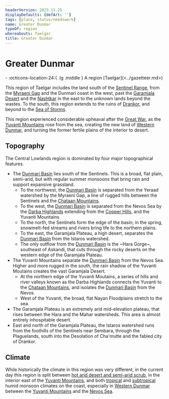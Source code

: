 ```yaml
---
headerVersion: 2023.11.25
displayDefaults: {defArt: ''}
tags: [place, status/needswork]
name: Greater Dunmar
typeOf: region
whereabouts: Taelgar
title: Greater Dunmar
---
```

# Greater Dunmar
<div class="grid cards ext-narrow-margin ext-one-column" markdown>
-    :octicons-location-24:{ .lg .middle } A region [Taelgar](<../gazetteer.md>)  
</div>


This region of Taelgar includes the land south of the [Sentinel Range](<../sentinel-range/sentinel-range.md>), from the [Myraeni Gap](<./myraeni-gap.md>) and the Dunmari coast in the west, past the [Garamjala Desert](<garamjala-plateau/garamjala-desert.md>) and the [Nashtkar](<dunmari-basin/nashtkar.md>) in the east to the unknown lands beyond the wastes. To the south, this region extends to the ruins of [Drankor](<../../history/drankorian-era/drankor.md>), and beyond to the [Sea of Storms](<./sea-of-storms.md>). 

This region experienced considerable upheaval after the [Great War](<../../events/1500s/great-war.md>), as the [Yuvanti Mountains](<./yuvanti-mountains.md>) rose from the sea, creating the new land of [Western Dunmar](<realms/dunmar/western-dunmar/western-dunmar.md>), and turning the former fertile plains of the interior to desert. 

## Topography

The Central Lowlands region is dominated by four major topographical features. 
- The [Dunmari Basin](<dunmari-basin/dunmari-basin.md>) lies south of the Sentinels. This is a broad, flat plain, semi-arid, but with regular summer monsoons that bring rain and support expansive grassland. 
	- To the northwest, the [Dunmari Basin](<dunmari-basin/dunmari-basin.md>) is separated from the Yeraad watershed by the Myraeni Gap, a line of rugged hills between the Sentinels and the [Chataan Mountains](<darba-highlands/chataan-mountains.md>). 
	- To the west, the [Dunmari Basin](<dunmari-basin/dunmari-basin.md>) is separated from the Nevos Sea by the [Darba Highlands](<darba-highlands/darba-highlands.md>) extending from the [Copper Hills](<darba-highlands/copper-hills.md>), and the Yuvanti Mountains
	- To the north, the Sentinels form the edge of the basin; in the spring, snowmelt-fed streams and rivers bring life to the northern plains. 
	- To the east, the Garamjala Plateau, a high desert, separates the [Dunmari Basin](<dunmari-basin/dunmari-basin.md>) from the Istaros watershed. 
	- The only outflow from the [Dunmari Basin](<dunmari-basin/dunmari-basin.md>) is the ~Hara Gorge~, southeast of Askandi, that cuts through the rocky deserts on the western edge of the Garamjala Plateau. 
- The Yuvanti Mountains separate the [Dunmari Basin](<dunmari-basin/dunmari-basin.md>) from the Nevos Sea. Higher and more rugged in the south, the rain shadow of the Yuvanti Moutains creates the vast Garamjala Desert. 
	- At the northern edge of the Yuvanti Moutains, a series of hills and river valleys known as the Darba Highlands connects the Yuvanti to the [Chataan Mountains](<darba-highlands/chataan-mountains.md>), and isolates the [Dunmari Basin](<dunmari-basin/dunmari-basin.md>) from the Nevos. 
	- West of the Yuvanti, the broad, flat Nayan Floodplains stretch to the sea. 
- The Garamjala Plateau is an extremely arid mid-elevation plateau, that rises between the Hara and the Mahar watersheds. This area is almost entirely inhospitable desert.
- East and north of the Garamjala Plateau, the Istaros watershed runs from the foothills of the Sentinels near Sembara, through the Plaguelands, south into the Desolation of Cha'mutte and the fabled city of Drankor. 

## Climate

While historically the climate in this region was very different, in the current day this region is split between [hot arid desert and semi-arid scrub](https://geodiode.com/climate/hot-deserts), in the interior east of the [Yuvanti Mountains](<./yuvanti-mountains.md>),  and both [tropical](https://geodiode.com/climate/tropical-monsoon-and-tropical-savannah) and [subtropical](https://geodiode.com/climate/humid-subtropical) humid monsoon climates on the coast, especially in [Western Dunmar](<realms/dunmar/western-dunmar/western-dunmar.md>) between the [Yuvanti Mountains](<./yuvanti-mountains.md>) and the [Nevos Sea](<../west-coast/nevos-sea.md>). 
